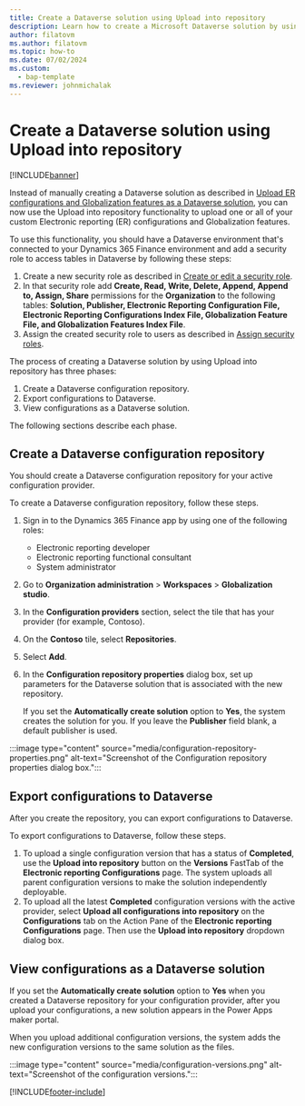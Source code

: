 ```yaml
---
title: Create a Dataverse solution using Upload into repository
description: Learn how to create a Microsoft Dataverse solution by using the Upload into repository functionality.
author: filatovm
ms.author: filatovm
ms.topic: how-to 
ms.date: 07/02/2024
ms.custom: 
  - bap-template
ms.reviewer: johnmichalak
---
```


# Create a Dataverse solution using Upload into repository

[!INCLUDE[banner](../../../includes/banner.md)]

Instead of manually creating a Dataverse solution as described in [Upload ER configurations and Globalization features as a Dataverse solution](gsw-upload-er-config.md), you can now use the Upload into repository functionality to upload one or all of your custom Electronic reporting (ER) configurations and Globalization features.

To use this functionality, you should have a Dataverse environment that's connected to your Dynamics 365 Finance environment and add a security role to access tables in Dataverse by following these steps:

1. Create a new security role as described in [Create or edit a security role](/power-platform/admin/create-edit-security-role).
2. In that security role add **Create, Read, Write, Delete, Append, Append to, Assign, Share** permissions for the **Organization** to the following tables: **Solution, Publisher, Electronic Reporting Configuration File, Electronic Reporting Configurations Index File, Globalization Feature File, and Globalization Features Index File**. 
3. Assign the created security role to users as described in [Assign security roles](/power-platform/admin/assign-security-roles). 

The process of creating a Dataverse solution by using Upload into repository has three phases:

1. Create a Dataverse configuration repository.
2. Export configurations to Dataverse.
3. View configurations as a Dataverse solution.

The following sections describe each phase.

## Create a Dataverse configuration repository

You should create a Dataverse configuration repository for your active configuration provider.

To create a Dataverse configuration repository, follow these steps.

1. Sign in to the Dynamics 365 Finance app by using one of the following roles:

    - Electronic reporting developer
    - Electronic reporting functional consultant
    - System administrator

1. Go to **Organization administration** \> **Workspaces** \> **Globalization studio**.
1. In the **Configuration providers** section, select the tile that has your provider (for example, Contoso).
1. On the **Contoso** tile, select **Repositories**.
1. Select **Add**.
1. In the **Configuration repository properties** dialog box, set up parameters for the Dataverse solution that is associated with the new repository.

    If you set the **Automatically create solution** option to **Yes**, the system creates the solution for you. If you leave the **Publisher** field blank, a default publisher is used.

:::image type="content" source="media/configuration-repository-properties.png" alt-text="Screenshot of the Configuration repository properties dialog box.":::

## Export configurations to Dataverse

After you create the repository, you can export configurations to Dataverse.

To export configurations to Dataverse, follow these steps.

1. To upload a single configuration version that has a status of **Completed**, use the **Upload into repository** button on the **Versions** FastTab of the **Electronic reporting Configurations** page. The system uploads all parent configuration versions to make the solution independently deployable.
1. To upload all the latest **Completed** configuration versions with the active provider, select **Upload all configurations into repository** on the **Configurations** tab on the Action Pane of the **Electronic reporting Configurations** page. Then use the **Upload into repository** dropdown dialog box.


## View configurations as a Dataverse solution

If you set the **Automatically create solution** option to **Yes** when you created a Dataverse repository for your configuration provider, after you upload your configurations, a new solution appears in the Power Apps maker portal.

When you upload additional configuration versions, the system adds the new configuration versions to the same solution as the files.

:::image type="content" source="media/configuration-versions.png" alt-text="Screenshot of the configuration versions.":::

[!INCLUDE[footer-include](../../../../includes/footer-banner.md)]
